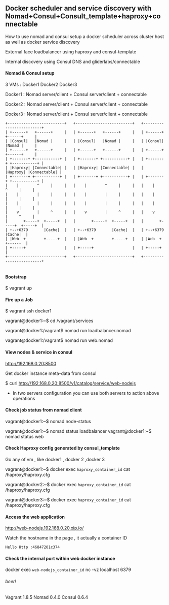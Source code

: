 ## Docker scheduler and service discovery with Nomad+Consul+Consult_template+haproxy+connectable

How to use nomad and consul setup a docker scheduler across cluster host as well as docker service discovery

External face loadbalancer using haproxy and consul-template 

Internal discovery using Consul DNS and gliderlabs/connectable

#### Nomad & Consul setup 
3 VMs : Docker1 Docker2 Docker3

Docker1 :  Nomad server/client + Consul server/client + connectable

Docker2 :  Nomad server/client + Consul server/client + connectable

Docker3 :  Nomad server/client + Consul server/client + connectable
```
+-------------------------+   +-------------------------+   +-------------------------+
| +------+   +------+     |   | +------+   +------+     |   | +------+   +------+     |
| |Consul|   |Nomad |     |   | |Consul|   |Nomad |     |   | |Consul|   |Nomad |     |
| +------+   +------+     |   | +------+   +------+     |   | +------+   +------+     |
| +-------+ +-----------+ |   | +-------+ +-----------+ |   | +-------+ +-----------+ |
| |Haproxy| |Connectable| |   | |Haproxy| |Connectable| |   | |Haproxy| |Connectable| |
| +-------+ +-----------+ |   | +-------+ +-----------+ |   | +-------+ +-----------+ |
|    |        ^     |     |   |    |        ^     |     |   |    |        ^     |     |
|    |        |     |     |   |    |        |     |     |   |    |        |     |     |
|    |        |     |     |   |    |        |     |     |   |    |        |     |     |
|    v        |     ^     |   |    v        |     ^     |   |    v        |     ^     |
|       +-----+  +-----+  |   |       +-----+  +-----+  |   |       +-----+  +-----+  |
| +--+6379       |Cache|  |   | +--+6379       |Cache|  |   | +--+6379       |Cache|  |
| |Web  +        +-----+  |   | |Web  +        +-----+  |   | |Web  +        +-----+  |
| +-----+                 |   | +-----+                 |   | +-----+                 |
+-------------------------+   +-------------------------+   +-------------------------+


```
#### Bootstrap
 
$ vagrant up


#### Fire up a Job
$ vagrant ssh docker1

vagrant@docker1:~$ cd /vagrant/services

vagrant@docker1:/vagrant$ nomad run loadbalancer.nomad

vagrant@docker1:/vagrant$ nomad run web.nomad


#### View nodes & service in consul 
http://192.168.0.20:8500

Get docker instance meta-data from consul 

$ curl http://192.168.0.20:8500/v1/catalog/service/web-nodejs

* In two servers configuration you can use both servers to action above operations

#### Check job status from nomad client

vagrant@docker1:~$ nomad node-status

vagrant@docker1:~$ nomad status loadbalancer
vagrant@docker1:~$ nomad status web



#### Check Haproxy config generated by consul_template 
Go any of vm , like docker1 , docker 2 ,docker 3

vagrant@docker1:~$ docker exec `haproxy_container_id` cat /haproxy/haproxy.cfg

vagrant@docker2:~$ docker exec `haproxy_container_id` cat /haproxy/haproxy.cfg

vagrant@docker3:~$ docker exec `haproxy_container_id` cat /haproxy/haproxy.cfg

#### Access the web application

 http://web-nodejs.192.168.0.20.xip.io/
 
 Watch the hostname in the page , it actually a container ID
 
 ```
 Hello Http :46847201c374
 ```

#### Check the internal port within web docker instance
docker exec `web-nodejs_container_id` nc -vz localhost 6379

###### beer!

Vagrant 1.8.5
Nomad 0.4.0
Consul 0.6.4


 